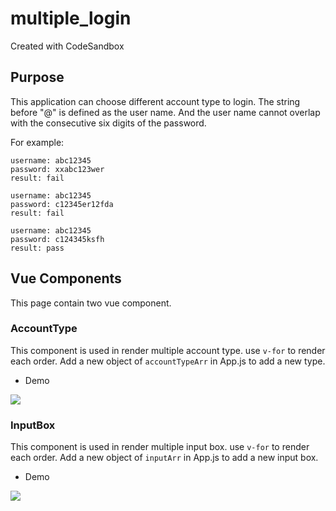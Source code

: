 # multiple_login
Created with CodeSandbox

## Purpose
This application can choose different account type to login.
The string before "@" is defined as the user name.
And the user name cannot overlap with the consecutive six digits of the password.

For example:
```
username: abc12345
password: xxabc123wer
result: fail

username: abc12345
password: c12345er12fda
result: fail

username: abc12345
password: c124345ksfh
result: pass
```


## Vue Components
This page contain two vue component.
### AccountType
This component is used in render multiple account type.
use `v-for` to  render each order.
Add a new object of `accountTypeArr` in App.js to add a new type.

* Demo

![](https://i.imgur.com/TpR9yhM.png)



### InputBox
This component is used in render multiple input box.
use `v-for` to  render each order.
Add a new object of `inputArr` in App.js to add a new input box.

* Demo

![](https://i.imgur.com/jDwwKB7.png)

